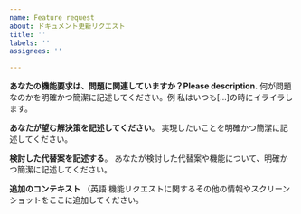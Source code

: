 ```yaml
---
name: Feature request
about: ドキュメント更新リクエスト
title: ''
labels: ''
assignees: ''

---
```


**あなたの機能要求は、問題に関連していますか？Please description.**
何が問題なのかを明確かつ簡潔に記述してください。例 私はいつも[...]の時にイライラします。

**あなたが望む解決策を記述してください**。
実現したいことを明確かつ簡潔に記述してください。

**検討した代替案を記述する**。
あなたが検討した代替案や機能について、明確かつ簡潔に記述してください。

**追加のコンテキスト** （英語
機能リクエストに関するその他の情報やスクリーンショットをここに追加してください。

